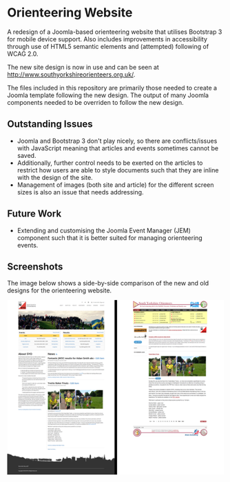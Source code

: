 # Orienteering Website

A redesign of a Joomla-based orienteering website that utilises Bootstrap 3 for mobile device support. Also includes improvements in accessibility through use of HTML5 semantic elements and (attempted) following of WCAG 2.0.

The new site design is now in use and can be seen at <http://www.southyorkshireorienteers.org.uk/>.

The files included in this repository are primarily those needed to create a Joomla template following the new design. The output of many Joomla components needed to be overriden to follow the new design.

## Outstanding Issues
* Joomla and Bootstrap 3 don't play nicely, so there are conflicts/issues with JavaScript meaning that articles and events sometimes cannot be saved. 
* Additionally, further control needs to be exerted on the articles to restrict how users are able to style documents such that they are inline with the design of the site. 
* Management of images (both site and article) for the different screen sizes is also an issue that needs addressing.

## Future Work
* Extending and customising the Joomla Event Manager (JEM) component such that it is better suited for managing orienteering events.  

## Screenshots
The image below shows a side-by-side comparison of the new and old designs for the orienteering website.

![A screenshot of the new orienteering website design](images/new_old_comparison.png)

